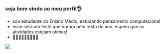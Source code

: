 ### seja bem vindo ao meu perfil👌
* sou estudante do Ensino Médio, estudando pensamento computacional
* esse será um teste que durará pelo resto do ano, espero que as atividades estejam otímas!
* 🤙🤙🤙🤙🤙🤙🤙🤙🤙

![](https://media.tenor.com/b4ma74q0qL8AAAAM/your-welcome.gif)

